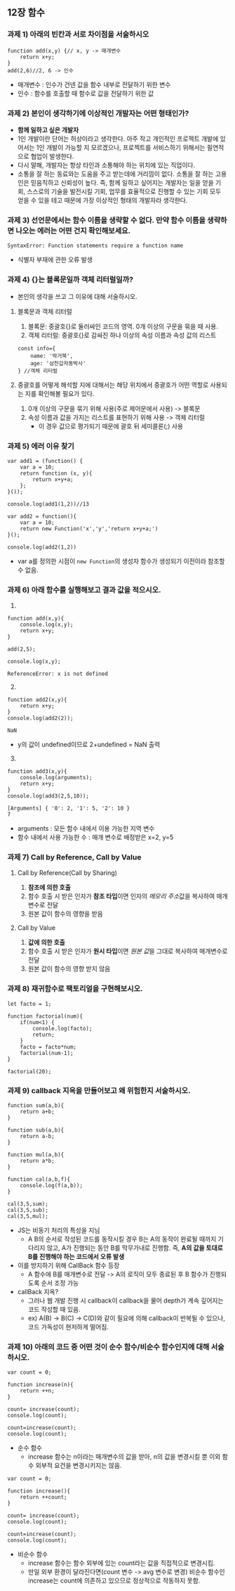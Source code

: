 ## 12장 함수
### 과제 1) 아래의 빈칸과 서로 차이점을 서술하시오
```
function add(x,y) {// x, y -> 매개변수
    return x+y;
}
add(2,6)//2, 6 -> 인수
```
- 매개변수 : 인수가 건넨 값을 함수 내부로 전달하기 위한 변수
- 인수 : 함수를 호출할 때 함수로 값을 전달하기 위한 값

### 과제 2) 본인이 생각하기에 이상적인 개발자는 어떤 형태인가?
- **함께 일하고 싶은 개발자**
- 1인 개발이란 단어는 허상이라고 생각한다. 아주 작고 개인적인 프로젝트 개발에 있어서는 1인 개발이 가능할 지 모르겠으나, 프로젝트를 서비스하기 위해서는 필연적으로 협업이 발생한다.
- 다시 말해, 개발자는 항상 타인과 소통해야 하는 위치에 있는 직업이다.
- 소통을 잘 하는 동료와는 도움을 주고 받는데에 거리낌이 없다. 소통을 잘 하는 고용인은 믿음직하고 신뢰성이 높다. 즉, 함께 일하고 싶어지는 개발자는 일을 얻을 기회, 스스로의 기술을 발전시킬 기회, 업무를 효율적으로 진행할 수 있는 기회 모두 얻을 수 있을 테고 때문에 가장 이상적인 형태의 개발자라 생각한다.

 
### 과제 3) 선언문에서는 함수 이름을 생략할 수 없다. 만약 함수 이름을 생략하면 나오는 에러는 어떤 건지 확인해보세요.

```
SyntaxError: Function statements require a function name
```
- 식별자 부재에 관한 오류 발생

### 과제 4) {}는 블록문일까 객체 리터럴일까?
- 본인의 생각을 쓰고 그 이유에 대해 서술하시오.
1. 블록문과 객체 리터럴
    1. 블록문: 중괄호{}로 둘러싸인 코드의 영역. 0개 이상의 구문을 묶을 때 사용.
    2. 객체 리터럴: 중괄호{}로 감싸진 하나 이상의 속성 이름과 속성 값의 리스트
    ``` 
    const info={
        name: '박거북',
        age: '삼천갑자동박사'
    } //객체 리터럴
    ```

2. 중괄호를 어떻게 해석할 지에 대해서는 해당 위치에서 중괄호가 어떤 역할로 사용되는 지를 확인해볼 필요가 있다.
    1. 0개 이상의 구문을 묶기 위해 사용(주로 제어문에서 사용) -> 블록문
    2. 속성 이름과 값을 가지는 리스트를 표현하기 위해 사용 -> 객체 리터럴
        - 이 경우 값으로 평가되기 때문에 괄호 뒤 세미콜론(;) 사용

### 과제 5) 에러 이유 찾기
```
var add1 = (function() {
    var a = 10;
    return function (x, y){
        return x+y+a;
    };
}());

console.log(add1(1,2))//13

var add2 = function(){
    var a = 10;
    return new Function('x','y','return x+y+a;')
}();

console.log(add2(1,2))
```
- var a를 정의한 시점이 ``new Function``의 생성자 함수가 생성되기 이전이라 참조할 수 없음. 


### 과제 6) 아래 함수를 실행해보고 결과 값을 적으시오.
1.
```
function add(x,y){
    console.log(x,y);
    return x+y;
}

add(2,5);

console.log(x,y);
```
```
ReferenceError: x is not defined
```

2. 
```
function add2(x,y){
    return x+y;
}
console.log(add2(2));
```
```
NaN
```
- y의 값이 undefined이므로 2+undefined = NaN 출력

3.
```
function add3(x,y){
    console.log(arguments);
    return x+y;
}
console.log(add3(2,5,10));
```
```
[Arguments] { '0': 2, '1': 5, '2': 10 }
7
```
- arguments : 모든 함수 내에서 이용 가능한 지역 변수
- 함수 내에서 사용 가능한 수 : 매개 변수로 배정받은 x=2, y=5

### 과제 7) Call by Reference, Call by Value
1. Call by Reference(Call by Sharing)
    1. **참조에 의한 호출**
    2. 함수 호출 시 받은 인자가 **참조 타입**이면 인자의 *메모리 주소*값을 복사하여 매개변수로 전달
    3. 원본 값이 함수의 영향을 받음

2. Call by Value
    1. **값에 의한 호출**
    2. 함수 호출 시 받은 인자가 **원시 타입**이면 *원본 값*을 그대로 복사하여 매개변수로 전달
    3. 원본 값이 함수의 영향 받지 않음

### 과제 8) 재귀함수로 팩토리얼을 구현해보시오.
```
let facto = 1;

function factorial(num){
    if(num<1) {
        console.log(facto);
        return;
    }
    facto = facto*num;
    factorial(num-1);
}

factorial(20);
```

### 과제 9) callback 지옥을 만들어보고 왜 위험한지 서술하시오.
```
function sum(a,b){
    return a+b;
} 

function sub(a,b){
    return a-b;
}

function mul(a,b){
    return a*b;
}

function cal(a,b,f){
    console.log(f(a,b));
}

cal(3,5,sum);
cal(3,5,sub);
cal(3,5,mul);
```
* JS는 비동기 처리의 특성을 지님
    - A B의 순서로 작성된 코드를 동작시킬 경우 B는 A의 동작이 완료될 때까지 기다리지 않고, A가 진행되는 동안 B를 막무가내로 진행함. 즉, **A의 값을 토대로 B를 진행해야 하는 코드에서 오류 발생**
* 이를 방지하기 위해 CallBack 함수 등장
    - A 함수에 B를 매개변수로 전달 -> A의 로직이 모두 종료된 후 B 함수가 진행되도록 순서 조정 가능
* callBack 지옥?
    - 그러나 웹 개발 진행 시 callback이 callback을 물어 depth가 계속 깊어지는 코드 작성할 때 있음.
    - ex) A(B) -> B(C) -> C(D)와 같이 필요에 의해 callback이 반복될 수 있으나, 코드 가독성이 현저하게 떨어짐.

### 과제 10) 아래의 코드 중 어떤 것이 순수 함수/비순수 함수인지에 대해 서술하시오.

```
var count = 0;

function increase(n){
    return ++n;
}

count= increase(count);
console.log(count);

count=increase(count);
console.log(count);
```
* 순수 함수
    - increase 함수는 n이라는 매개변수의 값을 받아, n의 값을 변경시킬 뿐 이외 함수 외부적 요건을 변경시키지는 않음.

```
var count = 0;

function increase(){
    return ++count;
}

count= increase(count);
console.log(count);

count=increase(count);
console.log(count);
```
* 비순수 함수
    - increase 함수는 함수 외부에 있는 count라는 값을 직접적으로 변경시킴.
    - 만일 외부 환경이 달라진다면(count 변수 -> avg 변수로 변경) 비순수 함수인 increase는 count에 의존하고 있으므로 정상적으로 작동하지 못함.